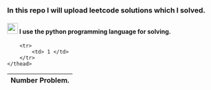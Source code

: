 ### <h3>In this repo I will upload  leetcode solutions which I solved.</h3>
<h4><img src="https://upload.wikimedia.org/wikipedia/commons/thumb/0/0a/Python.svg/768px-Python.svg.png" width="25px"> I use  the python programming language for solving. </h4>

<table>
    <thead>
        <tr>
            <th> Number Problem.</th>
        </tr>
        
        <tr>
            <td> 1 </td>
        </tr>
    </thead>
        
</table>
